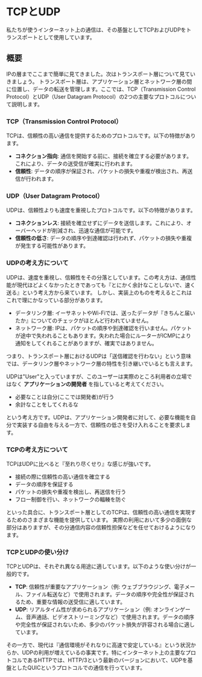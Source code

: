 # TCPとUDP

私たちが使うインターネット上の通信は、その基盤としてTCPおよびUDPをトランスポートとして使用しています。

## 概要

IPの層までここまで簡単に見てきました。次はトランスポート層について見ていきましょう。
トランスポート層は、アプリケーション層とネットワーク層の間に位置し、データの転送を管理します。ここでは、TCP（Transmission Control Protocol）とUDP（User Datagram Protocol）の2つの主要なプロトコルについて説明します。

### TCP（Transmission Control Protocol）

TCPは、信頼性の高い通信を提供するためのプロトコルです。以下の特徴があります。

- **コネクション指向**: 通信を開始する前に、接続を確立する必要があります。これにより、データの送受信が確実に行われます。
- **信頼性**: データの順序が保証され、パケットの損失や重複が検出され、再送信が行われます。

### UDP（User Datagram Protocol）

UDPは、信頼性よりも速度を重視したプロトコルです。以下の特徴があります。

- **コネクションレス**: 接続を確立せずにデータを送信します。これにより、オーバーヘッドが削減され、迅速な通信が可能です。
- **信頼性の低さ**: データの順序や到達確認は行われず、パケットの損失や重複が発生する可能性があります。

### UDPの考え方について

UDPは、速度を重視し、信頼性をその分落としています。この考え方は、通信性能が現代ほどよくなかったときであっても『とにかく余計なことしないで、速く送る』という考え方から来ています。
しかし、実装上のものを考えるとこれはこれで理にかなっている部分があります。

- データリンク層: イーサネットやWi-Fiでは、送ったデータが『きちんと届いたか』についてのチェックがほとんど行われていません。
- ネットワーク層: IPは、パケットの順序や到達確認を行いません。パケットが途中で失われることもあります。失われた場合にルーターがICMPにより通知をしてくれることがありますが、確実ではありません。

つまり、トランスポート層におけるUDPは「送信確認を行わない」という意味では、データリンク層やネットワーク層の特性を引き継いでいるとも言えます。

UDPは"User"と入っていますが、このユーザーは実際のところ利用者の立場ではなく **アプリケーションの開発者** を指していると考えてください。

- 必要なことは自分(ここでは開発者)が行う
- 余計なことをしてくれるな

という考え方です。UDPは、アプリケーション開発者に対して、必要な機能を自分で実装する自由を与える一方で、信頼性の低さを受け入れることを要求します。

### TCPの考え方について

TCPはUDPに比べると『至れり尽くせり』な感じが強いです。

- 接続の際に信頼性の高い通信を確立する
- データの順序を保証する
- パケットの損失や重複を検出し、再送信を行う
- フロー制御を行い、ネットワークの輻輳を防ぐ

といった具合に、トランスポート層としてのTCPは、信頼性の高い通信を実現するためのさまざまな機能を提供しています。
実際の利用において多少の面倒な部分はありますが、その分通信内容の信頼性担保などを任せておけるようになります。

### TCPとUDPの使い分け

TCPとUDPは、それぞれ異なる用途に適しています。以下のような使い分けが一般的です。

- **TCP**: 信頼性が重要なアプリケーション（例: ウェブブラウジング、電子メール、ファイル転送など）で使用されます。データの順序や完全性が保証されるため、重要な情報の送受信に適しています。
- **UDP**: リアルタイム性が求められるアプリケーション（例: オンラインゲーム、音声通話、ビデオストリーミングなど）で使用されます。データの順序や完全性が保証されないため、多少のパケット損失が許容される場合に適しています。

その一方で、現代は『通信環境がそれなりに高速で安定している』という状況からか、UDPの利用が増えているの事実です。特にインターネット上の主要なプロトコルであるHTTPでは、HTTP/3という最新のバージョンにおいて、UDPを基盤としたQUICというプロトコルでの通信を行っています。
